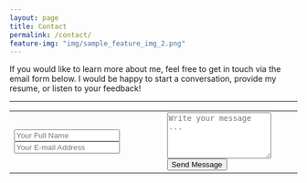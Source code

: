 ```yaml
---
layout: page
title: Contact
permalink: /contact/
feature-img: "img/sample_feature_img_2.png"
---
```


If you would like to learn more about me, feel free to get in touch via the email form below. I would be happy to start a conversation, provide my resume, or listen to your feedback!

---

<form class="email-me-form" action="https://getsimpleform.com/messages?form_api_token=b99b2bd1e88c67642c7f7d904066ac33" method="post">
  <!-- the redirect_to is optional, the form will redirect to the referrer on submission -->
  <input type='hidden' name='redirect_to' value='http://tboddyspargo.github.io/thank-you' />
  <!-- all your input fields here.... -->
  <table class="input-table">
    <tbody>
      <tr>
        <td class="from">
          <input type='text' name='name' placeholder='Your Full Name' />
            <input type='email' name='email' placeholder='Your E-mail Address' />
        </td>
        <td class="message">
          <textarea name='message' rows="5" placeholder='Write your message ...'></textarea>
          <input type='submit' value='Send Message' />
        </td>
      </tr>
    </tbody>
  </table>
</form>
